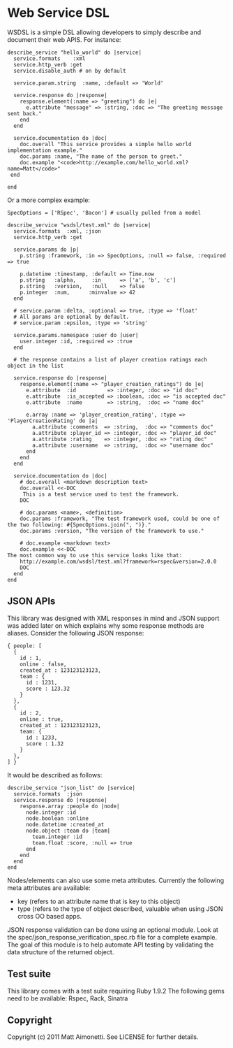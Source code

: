# Web Service DSL

WSDSL is a simple DSL allowing developers to simply describe and
document their web APIS. For instance:


    describe_service "hello_world" do |service|
      service.formats    :xml
      service.http_verb :get
      service.disable_auth # on by default

      service.param.string  :name, :default => 'World'

      service.response do |response|
        response.element(:name => "greeting") do |e|
          e.attribute "message" => :string, :doc => "The greeting message sent back."
        end
      end

      service.documentation do |doc|
        doc.overall "This service provides a simple hello world implementation example."
        doc.params :name, "The name of the person to greet."
        doc.example "<code>http://example.com/hello_world.xml?name=Matt</code>"
     end

    end


Or a more complex example:

    SpecOptions = ['RSpec', 'Bacon'] # usually pulled from a model

    describe_service "wsdsl/test.xml" do |service|
      service.formats  :xml, :json
      service.http_verb :get
      
      service.params do |p|
        p.string :framework, :in => SpecOptions, :null => false, :required => true
       
        p.datetime :timestamp, :default => Time.now
        p.string   :alpha,     :in      => ['a', 'b', 'c']
        p.string   :version,   :null    => false
        p.integer  :num,      :minvalue => 42
      end
      
      # service.param :delta, :optional => true, :type => 'float'
      # All params are optional by default.
      # service.param :epsilon, :type => 'string'
      
      service.params.namespace :user do |user|
        user.integer :id, :required => :true
      end
      
      # the response contains a list of player creation ratings each object in the list 
      
      service.response do |response|
        response.element(:name => "player_creation_ratings") do |e|
          e.attribute  :id          => :integer, :doc => "id doc"
          e.attribute  :is_accepted => :boolean, :doc => "is accepted doc"
          e.attribute  :name        => :string,  :doc => "name doc"
          
          e.array :name => 'player_creation_rating', :type => 'PlayerCreationRating' do |a|
            a.attribute :comments  => :string,  :doc => "comments doc"
            a.attribute :player_id => :integer, :doc => "player_id doc"
            a.attribute :rating    => :integer, :doc => "rating doc"
            a.attribute :username  => :string,  :doc => "username doc"
          end
        end
      end
      
      service.documentation do |doc|
        # doc.overall <markdown description text>
        doc.overall <<-DOC
         This is a test service used to test the framework.
        DOC
        
        # doc.params <name>, <definition>
        doc.params :framework, "The test framework used, could be one of the two following: #{SpecOptions.join(", ")}."
        doc.params :version, "The version of the framework to use."
        
        # doc.example <markdown text>
        doc.example <<-DOC
    The most common way to use this service looks like that:
        http://example.com/wsdsl/test.xml?framework=rspec&version=2.0.0
        DOC
      end
    end


## JSON APIs

This library was designed with XML responses in mind and JSON support
was added later on which explains why some response methods are aliases.
Consider the following JSON response:

    { people: [ 
      { 
        id : 1, 
        online : false,
        created_at : 123123123123, 
        team : {
          id : 1231,
          score : 123.32
        }
      }, 
      { 
        id : 2, 
        online : true,
        created_at : 123123123123, 
        team: {
          id : 1233,
          score : 1.32
        }
      }, 
    ] }

It would be described as follows:

    describe_service "json_list" do |service|
      service.formats  :json
      service.response do |response|
        response.array :people do |node|
          node.integer :id
          node.boolean :online
          node.datetime :created_at
          node.object :team do |team|
            team.integer :id
            team.float :score, :null => true
          end
        end
      end
    end

Nodes/elements can also use some meta attributes. Currently the
following meta attributes are available:

* key (refers to an attribute name that is key to this object)
* type (refers to the type of object described, valuable when using JSON
  cross OO based apps.

JSON response validation can be done using an optional module.
Look at the spec/json_response_verification_spec.rb file for a complete
example. The goal of this module is to help automate API testing by
validating the data structure of the returned object.

## Test suite

This library comes with a test suite requiring Ruby 1.9.2
The following gems need to be available:
Rspec, Rack, Sinatra


## Copyright

Copyright (c) 2011 Matt Aimonetti. See LICENSE for
further details.
